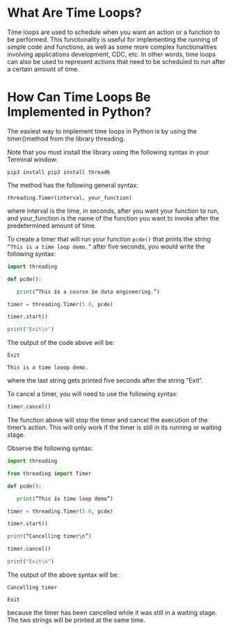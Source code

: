 # What Are Time Loops?

Time loops are used to schedule when you want an action or a function to be performed. This functionality is useful for implementing the running of simple code and functions, as well as some more complex functionalities involving applications development, CDC, etc. In other words, time loops can also be used to represent actions that need to be scheduled to run after a certain amount of time.

# How Can Time Loops Be Implemented in Python?

The easiest way to implement time loops in Python is by using the timer()method from the library threading.

Note that you must install the library using the following syntax in your Terminal window:

`pip3 install pip3 install thread6`

The method has the following general syntax:

`threading.Timer(interval, your_function)`

where interval is the time, in seconds, after you want your function to run, and your_function is the name of the function you want to invoke after the predetermined amount of time.

To create a timer that will run your function `pcde()` that prints the string `“This is a time loop demo.”` after five seconds, you would write the following syntax:

``` python
import threading

def pcde():

   print(“This is a course in data engineering.”)

timer = threading.Timer(5.0, pcde)

timer.start()

print("Exit\n")
```

The output of the code above will be:


`Exit`

`This is a time looop demo.`

where the last string gets printed five seconds after the string “Exit”.

To cancel a timer, you will need to use the following syntax:

``` python
timer.cancel()
```

The function above will stop the timer and cancel the execution of the timer’s action. This will only work if the timer is still in its running or waiting stage.

Observe the following syntax:


``` python
import threading

from threading import Timer

def pcde():

   print(“This is time loop demo”)

timer = threading.Timer(5.0, pcde)

timer.start()

print(“Cancelling timer\n”)

timer.cancel()

print("Exit\n")
```

The output of the above syntax will be:

`Cancelling timer`

`Exit`

because the timer has been cancelled while it was still in a waiting stage. The two strings will be printed at the same time.